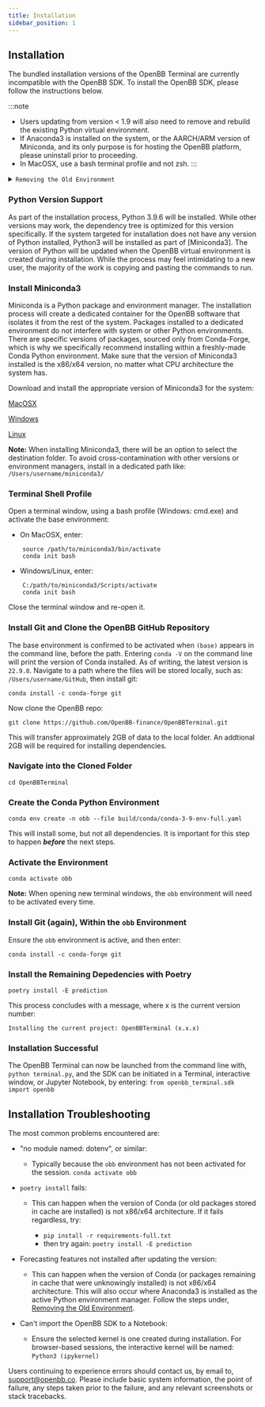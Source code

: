 ```yaml
---
title: Installation
sidebar_position: 1
---
```


## Installation

The bundled installation versions of the OpenBB Terminal are currently incompatible with the OpenBB SDK. To install the OpenBB SDK, please follow the instructions below.

:::note

- Users updating from version < 1.9 will also need to remove and rebuild the existing Python virtual environment.
- If Anaconda3 is installed on the system, or the AARCH/ARM version of Miniconda, and its only purpose is for hosting the OpenBB platform, please uninstall prior to proceeding.
- In MacOSX, use a bash terminal profile and not zsh.
:::

<details>
 <summary><code>Removing the Old Environment</code></summary>

To prepare an existing installation for upgrading, follow these steps:

1. Exit the OpenBB Terminal
2. Enter: `conda deactivate`
3. Enter: `conda env remove -n obb` (If the environment was given a name other than `obb`, replace with it)
4. Enter: `conda clean -a` (enter Y when prompted)
5. Enter: `conda update -n base -c -conda-forge conda` (enter Y when prompted)

</details>

### Python Version Support

As part of the installation process, Python 3.9.6 will be installed. While other versions may work, the dependency tree is optimized for this version specifically. If the system targeted for installation does not have any version of Python installed, Python3 will be installed as part of [Miniconda3]. The version of Python will be updated when the OpenBB virtual environment is created during installation. While the process may feel intimidating to a new user, the majority of the work is copying and pasting the commands to run.

### Install Miniconda3

Miniconda is a Python package and environment manager. The installation process will create a dedicated container for the OpenBB software that isolates it from the rest of the system. Packages installed to a dedicated environment do not interfere with system or other Python environments. There are specific versions of packages, sourced only from Conda-Forge, which is why we specifically recommend installing within a freshly-made Conda Python environment. Make sure that the version of Miniconda3 installed is the x86/x64 version, no matter what CPU architecture the system has.

Download and install the appropriate version of Miniconda3 for the system:

[MacOSX](https://repo.anaconda.com/miniconda/Miniconda3-latest-MacOSX-x86_64.pkg)

[Windows](https://repo.anaconda.com/miniconda/Miniconda3-latest-Windows-x86_64.exe)

[Linux](https://repo.anaconda.com/miniconda/Miniconda3-latest-Linux-x86_64.sh)

**Note:** When installing Miniconda3, there will be an option to select the destination folder. To avoid cross-contamination with other versions or environment managers, install in a dedicated path like: `/Users/username/miniconda3/`

### Terminal Shell Profile

Open a terminal window, using a bash profile (Windows: cmd.exe) and activate the base environment:

- On MacOSX, enter:

```shell
    source /path/to/miniconda3/bin/activate
    conda init bash
```

- Windows/Linux, enter:

```shell
    C:/path/to/miniconda3/Scripts/activate
    conda init bash
```

Close the terminal window and re-open it.

### Install Git and Clone the OpenBB GitHub Repository

The base environment is confirmed to be activated when `(base)` appears in the command line, before the path. Entering `conda -V` on the command line will print the version of Conda installed. As of writing, the latest version is `22.9.0`. Navigate to a path where the files will be stored locally, such as: `/Users/username/GitHub`, then install git:

```shell
conda install -c conda-forge git
```

Now clone the OpenBB repo:

```shell
git clone https://github.com/OpenBB-finance/OpenBBTerminal.git
```

This will transfer approximately 2GB of data to the local folder. An addtional 2GB will be required for installing dependencies.

### Navigate into the Cloned Folder

```shell
cd OpenBBTerminal
```

### Create the Conda Python Environment

```shell
conda env create -n obb --file build/conda/conda-3-9-env-full.yaml
```

This will install some, but not all dependencies. It is important for this step to happen ***before*** the next steps.

### Activate the Environment

```shell
conda activate obb
```

**Note:** When opening new terminal windows, the `obb` environment will need to be activated every time.

### Install Git (again), Within the `obb` Environment

Ensure the `obb` environment is active, and then enter:

```shell
conda install -c conda-forge git
```

### Install the Remaining Depedencies with Poetry

```shell
poetry install -E prediction
```

This process concludes with a message, where x is the current version number:

```shell
Installing the current project: OpenBBTerminal (x.x.x)
```

### Installation Successful

The OpenBB Terminal can now be launched from the command line with, `python terminal.py`, and the SDK can be initiated in a Terminal, interactive window, or Jupyter Notebook, by entering: `from openbb_terminal.sdk import openbb`

## Installation Troubleshooting

The most common problems encountered are:

- "no module named: dotenv", or similar:

    - Typically because the `obb` environment has not been activated for the session. `conda activate obb`

- `poetry install` fails:

    - This can happen when the version of Conda (or old packages stored in cache are installed) is not x86/x64 architecture. If it fails regardless, try:

        - `pip install -r requirements-full.txt`
        - then try again: `poetry install -E prediction`

- Forecasting features not installed after updating the version:

    - This can happen when the version of Conda (or packages remaining in cache that were unknowingly installed) is not x86/x64 architecture. This will also occur where Anaconda3 is installed as the active Python environment manager. Follow the steps under, [Removing the Old Environment](https://openbb-finance.github.io/SDK/getstarted/setup/#removing-the-old-environment).

- Can't import the OpenBB SDK to a Notebook:

    - Ensure the selected kernel is one created during installation. For browser-based sessions, the interactive kernel will be named: `Python3 (ipykernel)`

Users continuing to experience errors should contact us, by email to, support@openbb.co. Please include basic system information, the point of failure, any steps taken prior to the failure, and any relevant screenshots or stack tracebacks.
